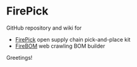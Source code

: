 FirePick
========

GitHub repository and wiki for 

* [FirePick](http://www.firepick.org) open supply chain pick-and-place kit
* [FireBOM](https://github.com/firepick1/FirePick/wiki/FireBOM) web crawling BOM builder

Greetings!

